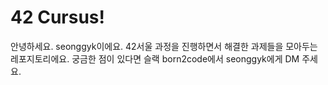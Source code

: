 # 42 Cursus!

안녕하세요. seonggyk이에요. 42서울 과정을 진행하면서 해결한 과제들을 모아두는 레포지토리에요.
궁금한 점이 있다면 슬랙 born2code에서 seonggyk에게 DM 주세요.
